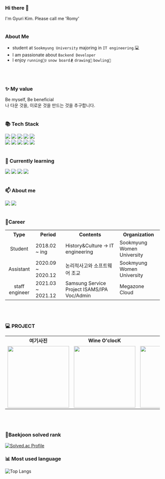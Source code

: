 ### Hi there 👋 
I'm Gyuri Kim. Please call me 'Romy'
</br></br>

### About Me
- student at `Sookmyung University` majoring in `IT engineering`.💻</br>
- I am passionate about `Backend Developer` </br>
- I enjoy `running🏃‍♀️` `snow board🏂` `drawing🎨` `bowling🎳`</br>

</br></br>

### ✨ My value
Be myself, Be beneficial</br>
나 다운 것을, 이로운 것을 만드는 것을 추구합니다.
</br></br>

### 📚 Tech Stack
<img src="https://img.shields.io/badge/Python-3776AB?style=for-the-badge&logo=Python&logoColor=white"/></a>
<img src="https://img.shields.io/badge/java-007396?style=for-the-badge&logo=java&logoColor=white">
<img src="https://img.shields.io/badge/c++-00599C?style=for-the-badge&logo=c%2B%2B&logoColor=white">
<img src="https://img.shields.io/badge/HTML-E34F26?style=for-the-badge&logo=Python&logoColor=white"/>
<img src="https://img.shields.io/badge/CSS-1572B6?style=for-the-badge&logo=CSS3&logoColor=white"/>
</br>
<img src="https://img.shields.io/badge/django-092E20?style=for-the-badge&logo=django&logoColor=white">
<img src="https://img.shields.io/badge/bootstrap-7952B3?style=for-the-badge&logo=bootstrap&logoColor=white">
<img src="https://img.shields.io/badge/linux-FCC624?style=for-the-badge&logo=linux&logoColor=black"> 
<img src="https://img.shields.io/badge/github-181717?style=for-the-badge&logo=github&logoColor=white">
<img src="https://img.shields.io/badge/git-F05032?style=for-the-badge&logo=git&logoColor=white">
<br></br>

### 🌱 Currently learning
<img src="https://img.shields.io/badge/JavaScript-F7DF1E?style=for-the-badge&logo=JavaScript&logoColor=white"/></a>
<img src="https://img.shields.io/badge/amazonaws-232F3E?style=for-the-badge&logo=amazonaws&logoColor=white"> 
<img src="https://img.shields.io/badge/spring-6DB33F?style=for-the-badge&logo=spring&logoColor=white">
<img src="https://img.shields.io/badge/mysql-4479A1?style=for-the-badge&logo=mysql&logoColor=white"> 
</br></br>

### 📫 About me
<img src="https://img.shields.io/badge/Gmail-EA4335?style=for-the-badge&logo=Gmail&logoColor=white&link=mailto:kgr3819@gmail.com"/></a>
<img src="https://img.shields.io/badge/Velog-40b68d?style=for-the-badge&logo=Vimeo&logoColor=white&link=https://velog.io/@beneficial"/>
</br></br>

### 💛Career
<div style="text-align:left">
<table>
  <tr>
    <th style="text-align:center">Type</th>
    <th style="text-align:center">Period</th>
    <th style="text-align:center">Contents</th>
    <th style="text-align:center">Organization</th>
  </tr>
  <tr>
    <td style="text-align:center">Student</td>
    <td style="text-align:left">2018.02 ~ ing</td>
    <td style="text-align:left">History&Culture -> IT engineering </td>
    <td style="text-align:left">Sookmyung Women University</td>
  </tr>
  <tr>
    <td style="text-align:center">Assistant</td>
    <td style="text-align:left">2020.09 ~ 2020.12</td>
    <td style="text-align:left">논리적사고와 소프트웨어 조교</td>
    <td style="text-align:left">Sookmyung Women University</td>
  </tr>
  <tr>
    <td style="text-align:center">staff engineer</td>
    <td style="text-align:left">2021.03 ~ 2021.12</td>
    <td style="text-align:left">Samsung Service Project ISAMS/IPA Voc/Admin</td>
    <td style="text-align:left">Megazone Cloud</td>
  </tr>
</table>
</div>
</br></br>


### 💻 PROJECT
<table>
<!-- 팀 -->
  <tr>
    <td align="center" colspan="1"><strong>여기사진</strong></td>
    <td align="center" colspan="1"><strong>Wine O'clocK</strong></td>
    <td align="center" colspan="1"><strong>작심삼칩</strong></td>
  </tr>

<!-- 이미지 -->
  <tr>
    <td>
      <a href="https://github.com/TEAM-whereisphoto" ><img src="https://github.com/bnfkim/bnfkim/assets/80308473/9d36f5e7-694d-40fe-8005-560605b3c5f0" width="200px"/></a>
    </td>
    <td>
      <a href="https://github.com/Wine-O-clocK" ><img src="https://github.com/bnfkim/bnfkim/assets/80308473/edcdac5b-f9ea-4408-bb0f-5aebf0ec5900" width="200px"/></a>
    </td>
    <td>
      <a href="https://github.com/ConnectingChips" ><img src="https://github.com/bnfkim/bnfkim/assets/80308473/907839fd-175c-4aae-8678-ce6b2c6eaf46" width="200px"/></a>
    </td>
  </tr>
</table>
</br></br>

<!--
![bnfkim's GitHub stats](https://github-readme-stats.vercel.app/api?username=bnfkim&show_icons=true&theme=tokyonight)
-->

### 🏅Baekjoon solved rank
[![Solved.ac Profile](http://mazassumnida.wtf/api/generate_badge?boj=kgr2626)](https://solved.ac/kgr2626)
</br>

### 📊 Most used language
![Top Langs](https://github-readme-stats.vercel.app/api/top-langs/?username=bnfkim&layout=Demo&theme=tokyonight)

<!--
**bnfkim/bnfkim** is a ✨ _special_ ✨ repository because its `README.md` (this file) appears on your GitHub profile.

Here are some ideas to get you started:

- 🔭 I’m currently working on ...
- 🌱 I’m currently learning ...
- 👯 I’m looking to collaborate on ...
- 🤔 I’m looking for help with ...
- 💬 Ask me about ...
- 📫 How to reach me: ...
- 😄 Pronouns: ...
- ⚡ Fun fact: ...
-->
